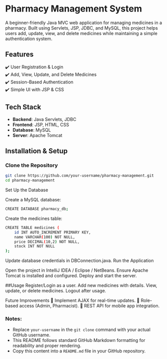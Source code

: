 # Pharmacy Management System
A beginner-friendly Java MVC web application for managing medicines in a pharmacy. Built using Servlets, JSP, JDBC, and MySQL, this project helps users add, update, view, and delete medicines while maintaining a simple authentication system.

## Features
✔️ User Registration & Login  
✔️ Add, View, Update, and Delete Medicines  
✔️ Session-Based Authentication  
✔️ Simple UI with JSP & CSS  

## Tech Stack
- **Backend**: Java Servlets, JDBC  
- **Frontend**: JSP, HTML, CSS  
- **Database**: MySQL  
- **Server**: Apache Tomcat  

## Installation & Setup

### Clone the Repository
```bash
git clone https://github.com/your-username/pharmacy-management.git
cd pharmacy-management
```
Set Up the Database

Create a MySQL database:
```bash
CREATE DATABASE pharmacy_db;
```
Create the medicines table:
```bash
CREATE TABLE medicines (
    id INT AUTO_INCREMENT PRIMARY KEY,
    name VARCHAR(100) NOT NULL,
    price DECIMAL(10,2) NOT NULL,
    stock INT NOT NULL
);
```
Update database credentials in DBConnection.java.
Run the Application

Open the project in IntelliJ IDEA / Eclipse / NetBeans.
Ensure Apache Tomcat is installed and configured.
Deploy and start the server.

##Usage
Register/Login as a user.
Add new medicines with details.
View, update, or delete medicines.
Logout after usage.

Future Improvements
🚀 Implement AJAX for real-time updates.
🚀 Role-based access (Admin, Pharmacist).
🚀 REST API for mobile app integration.


### Notes:
- Replace `your-username` in the `git clone` command with your actual GitHub username.
- This README follows standard GitHub Markdown formatting for readability and proper rendering.
- Copy this content into a `README.md` file in your GitHub repository.
